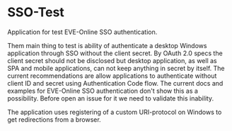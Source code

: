 # SSO-Test
Application for test EVE-Online SSO authentication.

Them main thing to test is ability of authenticate a desktop Windows application through SSO without the client secret. By OAuth 2.0 specs the client secret should not be disclosed but desktop application, as well as SPA and mobile applications, can not keep anything in secret by itself. The current recommendations are allow applications to authenticate without client ID and secret using Authentication Code flow. The current docs and examples for EVE-Online SSO authentication don't show this as a possibility. Before open an issue for it we need to validate this inability.

The application uses registering of a custom URI-protocol on Windows to get redirections from a browser.
